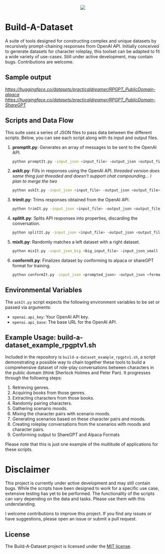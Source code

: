 <p align="center">
  <img src="https://github.com/practicaldreamer/build-a-dataset/assets/78515588/79520f21-8d36-4431-b2bf-8574732dac5d" />
</p>



# Build-A-Dataset

A suite of tools designed for constructing complex and unique datasets by recursively prompt-chaining responses from OpenAI API. Initially conceived to generate datasets for character roleplay, this toolset can be adapted to fit a wide variety of use-cases. Still under active development, may contain bugs. Contributions are welcome.

## Sample output
*https://huggingface.co/datasets/practicaldreamer/RPGPT_PublicDomain-alpaca*
*https://huggingface.co/datasets/practicaldreamer/RPGPT_PublicDomain-ShareGPT*

## Scripts and Data Flow

This suite uses a series of JSON files to pass data between the different scripts. Below, you can see each script along with its input and output files.

1. **promptIt.py**: Generates an array of messages to be sent to the OpenAI API.

    ```bash
    python promptIt.py -input_json <input_file> -output_json <output_file> -list_size <number> -first_prompt <prompt> -next_prompt <prompt> -assistant_prompt <prompt>
    ```

2. **askIt.py**: Fills in responses using the OpenAI API.
*threaded version does same thing just threaded and doesn't support chat compounding... I plan to merge the two*

    ```bash
    python askIt.py -input_json <input_file> -output_json <output_file> -include_chat_history -max_chat_history <number> -resume -api_key <api_key> -api_url <api_url> -model <model> -temperature <value> -top_p <value> -presence_penalty <value> -frequency_penalty <value> -max_tokens <number>
    ```

3. **trimIt.py**: Trims responses obtained from the OpenAI API.

    ```bash
    python trimIt.py -input_json <input_file> -output_json <output_file> -trim_lines_from_start <number> -trim_lines_from_end <number> -trim_assistant_prompt -trim_blanks -last_line_starts_with <string>
    ```

4. **splitIt.py**: Splits API responses into properties, discarding the conversation.

    ```bash
    python splitIt.py -input_json <input_file> -output_json <output_file> -split_on <string> -new_key <key>
    ```

5. **mixIt.py**: Randomly matches a left dataset with a right dataset.

    ```bash
    python mixIt.py -input_json_big <big_input_file> -input_json_small <small_input_file> -output_json <output_file> -iterations <number>
    ```
    
6. **conformIt.py**: Finalizes dataset by conforming to alpaca or shareGPT format for training.

    ```bash
    python conformIt.py -input_json <prompted_json> -output_json <formatted_json> -format <"Alpaca" or "ShareGPT">
    ```

## Environmental Variables

The `askIt.py` script expects the following environment variables to be set or passed via arguments:

- `openai.api_key`: Your OpenAI API key.
- `openai.api_base`: The base URL for the OpenAI API.

## Example Usage: build-a-dataset_example_rpgptv1.sh

Included in the repository is `build-a-dataset_example_rpgptv1.sh`, a script demonstrating a possible way to chain together these tools to build a comprehensive dataset of role-play conversations between characters in the public domain (think Sherlock Holmes and Peter Pan). It progresses through the following steps:

1. Retrieving genres.
2. Acquiring books from those genres.
3. Extracting characters from those books.
4. Randomly pairing characters.
5. Gathering scenario moods.
6. Mixing the character pairs with scenario moods.
7. Generating scenarios based on these character pairs and moods.
8. Creating roleplay conversations from the scenarios with moods and character pairs.
9. Conforming output to ShareGPT and Alpaca Formats

Please note that this is just one example of the multitude of applications for these scripts.

# Disclaimer

This project is currently under active development and may still contain bugs. While the scripts have been designed to work for a specific use case, extensive testing has yet to be performed. The functionality of the scripts can vary depending on the data and tasks. Please use them with this understanding. 

I welcome contributions to improve this project. If you find any issues or have suggestions, please open an issue or submit a pull request.

## License

The Build-A-Dataset project is licensed under the [MIT license](LICENSE).
